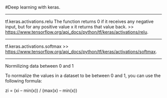 #Deep learning with keras. 

-----------------------------------
tf.keras.activations.relu 
The function returns 0 if it receives any negative input, but for any positive value x it returns that value back. >> https://www.tensorflow.org/api_docs/python/tf/keras/activations/relu.  





-----------------------------------
tf.keras.activations.softmax >> https://www.tensorflow.org/api_docs/python/tf/keras/activations/softmax. 



----------------------------------
Normilizing data between 0 and 1


To normalize the values in a dataset to be between 0 and 1, you can use the following formula:

zi = (xi – min(x)) / (max(x) – min(x))
